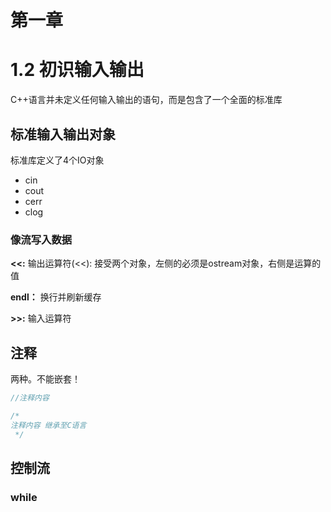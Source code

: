 # 第一章

# 1.2 初识输入输出

C++语言并未定义任何输入输出的语句，而是包含了一个全面的标准库

## 标准输入输出对象

标准库定义了4个IO对象

- cin
- cout
- cerr
- clog

### 像流写入数据

**<<:** 输出运算符(<<): 接受两个对象，左侧的必须是ostream对象，右侧是运算的值

**endl：** 换行并刷新缓存

**>>:** 输入运算符

## 注释

两种。不能嵌套！

```cpp
//注释内容

/*
注释内容 继承至C语言
 */
```

## 控制流

### while